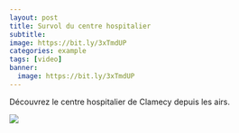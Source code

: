```yaml
---
layout: post
title: Survol du centre hospitalier
subtitle:
image: https://bit.ly/3xTmdUP
categories: example
tags: [video]
banner:
  image: https://bit.ly/3xTmdUP
---
```


Découvrez le centre hospitalier de Clamecy depuis les airs.

![](//https://www.youtube.com/watch?v=NZxHs-3Eovk)

